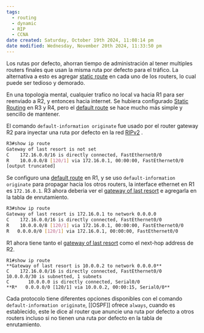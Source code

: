 ```yaml
---
tags:
  - routing
  - dynamic
  - RIP
  - CCNA
date created: Saturday, October 19th 2024, 11:08:14 pm
date modified: Wednesday, November 20th 2024, 11:33:50 pm
---
```


Los rutas por defecto, ahorran tiempo de administración al tener multiples routers finales que usan la misma ruta por defecto para el tráfico. La alternativa a esto es agregar [static route](Static%20Routing.md) en cada uno de los routers, lo cual puede ser tedioso y demorado. 

En una topologia mental, cualquier trafico no local va hacia R1 para ser reenviado a R2, y entonces hacia internet. Se hubiera configurado [Static Routing](Static%20Routing.md) en R3 y R4, pero el [default route]((OLD)%20default%20routes%20for%20RIPv2.md) se hace mucho más simple y sencillo de mantener. 

El comando `default-information originate` fue usado por el router gateway R2 para inyectar una ruta por defecto en la red [RIPv2](../RIP/RIPv2.md) .

``` bash
R3#show ip route
Gateway of last resort is not set
C    172.16.0.0/16 is directly connected, FastEthernet0/0
R    10.0.0.0/8 [120/1] via 172.16.0.1, 00:00:00, FastEthernet0/0
[output truncated]
```

Se configuro una [default route]((OLD)%20default%20routes%20for%20RIPv2.md) en R1, y se uso `default-information originate` para propagar hacia los otros  routers, la interface ethernet en R1 es `172.16.0.1`.
R3 ahora deberia ver el [gateway of last resort](gateway%20of%20last%20resort.md) e agregarla en la tabla de enrutamiento.

``` bash
R3#show ip route
Gateway of last resort is 172.16.0.1 to network 0.0.0.0
C    172.16.0.0/16 is directly connected, FastEthernet0/0
R    10.0.0.0/8 [120/1] via 172.16.0.1, 00:00:00, FastEthernet0/0
R   0.0.0.0/0 [120/1] via 172.16.0.1, 00:00:00, FastEthernet0/0
```


R1 ahora tiene tanto el [gateway of last resort](gateway%20of%20last%20resort.md) como el next-hop address de R2.

```
R1#show ip route
**Gateway of last resort is 10.0.0.2 to network 0.0.0.0**
C    172.16.0.0/16 is directly connected, FastEthernet0/0
10.0.0.0/30 is subnetted, 1 subnets
C       10.0.0.0 is directly connected, Serial0/0
**R*   0.0.0.0/0 [120/1] via 10.0.0.2, 00:00:15, Serial0/0**
```

Cada protocolo tiene diferentes opciones disponibles con el comando `default-information originate`, [[OSPF]]  ofrece `always`, cuando es establecido, este le dice al router que anuncie una ruta por defecto a otros routers incluso si no tienen una ruta por defecto en la tabla de enrutamiento. 